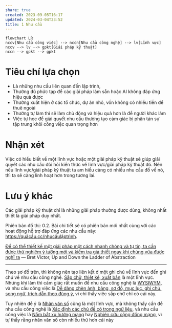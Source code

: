 ```yaml
---
share: true
created: 2023-09-05T16:17
updated: 2024-03-04T23:52
title: 1 Nhu cầu
---
```

```mermaid
flowchart LR
nccv[Nhu cầu công việc] --> nccn[Nhu cầu công nghệ] --> lv[Lĩnh vực] 
nccv --> lv --> gpkt[Giải pháp kỹ thuật] 
nccn --> gpkt --> gpkt
```

# Tiêu chí lựa chọn
- Là những nhu cầu liên quan đến lập trình,
- Thường đủ phức tạp để các giải pháp làm sẵn hoặc AI không đáp ứng hiệu quả được 
- Thường xuất hiện ở các tổ chức, dự án nhỏ, vốn không có nhiều tiền để thuê ngoài
- Thường tự làm thì sẽ làm chủ động và hiệu quả hơn là để người khác làm
- Việc tự học để giải quyết nhu cầu thường tạo cảm giác bị phân tán sự tập trung khỏi công việc quan trọng hơn

# Nhận xét
Việc có hiểu biết về một lĩnh vực hoặc một giải pháp kỹ thuật sẽ giúp giải quyết các nhu cầu đòi hỏi kiến thức về lĩnh vực/giải pháp kỹ thuật đó. Nên nếu lĩnh vực/giải pháp kỹ thuật ta am hiểu càng có nhiều nhu cầu đổ về nó, thì ta sẽ càng linh hoạt hơn trong tương lai. 

# Lưu ý khác
Các giải pháp kỹ thuật chỉ là những giải pháp thường được dùng, không nhất thiết là giải pháp duy nhất.

Phiên bản đồ thị: 0.2. Bài chi tiết sẽ có phiên bản mới nhất cùng với các hoạt động hỗ trợ đáp ứng các nhu cầu này: https://quảcầu.cc/nhucầulậptrình.

[Để có thể thiết kế một giải pháp một cách nhanh chóng và tự tin, ta cần được thử nghiệm ý tưởng mới và kiểm tra giả thiết ngay khi chúng vừa được nghĩ ra](../../../%E2%9A%A1Hi%E1%BB%83u%20bi%E1%BA%BFt%20s%C3%A2u/Qu%E1%BA%A3n%20l%C3%BD%20d%E1%BB%B1%20%C3%A1n,%20ph%C3%A1t%20tri%E1%BB%83n%20s%E1%BA%A3n%20ph%E1%BA%A9m,%20x%C3%A2y%20d%E1%BB%B1ng%20t%E1%BB%95%20ch%E1%BB%A9c/Ph%C3%A1t%20tri%E1%BB%83n%20s%E1%BA%A3n%20ph%E1%BA%A9m/Ki%E1%BB%83m%20%C4%91%E1%BB%8Bnh%20gi%E1%BA%A3%20thuy%E1%BA%BFt/%C4%90%E1%BB%83%20c%C3%B3%20th%E1%BB%83%20thi%E1%BA%BFt%20k%E1%BA%BF%20m%E1%BB%99t%20gi%E1%BA%A3i%20ph%C3%A1p%20m%E1%BB%99t%20c%C3%A1ch%20nhanh%20ch%C3%B3ng%20v%C3%A0%20t%E1%BB%B1%20tin,%20ta%20c%E1%BA%A7n%20%C4%91%C6%B0%E1%BB%A3c%20th%E1%BB%AD%20nghi%E1%BB%87m%20%C3%BD%20t%C6%B0%E1%BB%9Fng%20m%E1%BB%9Bi%20v%C3%A0%20ki%E1%BB%83m%20tra%20gi%E1%BA%A3%20thi%E1%BA%BFt%20ngay%20khi%20ch%C3%BAng%20v%E1%BB%ABa%20%C4%91%C6%B0%E1%BB%A3c%20ngh%C4%A9%20ra.md) — Bret Victor, Up and Down the Ladder of Abstraction

---

Theo sơ đồ trên, thì không nên tạo liên kết ở một ghi chú về lĩnh vực đến ghi chú về nhu cầu công nghệ. [Sắp chữ, thiết kế, xuất bản](./L%C4%A9nh%20v%E1%BB%B1c/S%E1%BA%AFp%20ch%E1%BB%AF,%20thi%E1%BA%BFt%20k%E1%BA%BF,%20xu%E1%BA%A5t%20b%E1%BA%A3n.md) là một lĩnh vực. Nhưng khi làm thì cảm giác rất muốn để nhu cầu công nghệ là [WYSIWYM](./Nhu%20c%E1%BA%A7u%20c%C3%B4ng%20ngh%E1%BB%87/WYSIWYM.md), và nhu cầu công việc là [Dễ dàng chèn ảnh, bảng, sơ đồ, mục lục, ghi chú, song ngữ, trích dẫn theo đúng ý](./Nhu%20c%E1%BA%A7u%20c%C3%B4ng%20vi%E1%BB%87c/Nghi%C3%AAn%20c%E1%BB%A9u/D%E1%BB%85%20d%C3%A0ng%20ch%C3%A8n%20%E1%BA%A3nh,%20b%E1%BA%A3ng,%20s%C6%A1%20%C4%91%E1%BB%93,%20m%E1%BB%A5c%20l%E1%BB%A5c,%20ghi%20ch%C3%BA,%20song%20ng%E1%BB%AF,%20tr%C3%ADch%20d%E1%BA%ABn%20theo%20%C4%91%C3%BAng%20%C3%BD.md), vì chỉ thấy việc sắp chữ chỉ có cái này.

Tuy nhiên để ý là [Nhân văn số](./L%C4%A9nh%20v%E1%BB%B1c/Nh%C3%A2n%20v%C4%83n%20s%E1%BB%91.md) cũng là một lĩnh vực, mà không thấy cần để nhu cầu công nghệ là [Xác định các chủ đề có trong ngữ liệu](./Nhu%20c%E1%BA%A7u%20c%C3%B4ng%20ngh%E1%BB%87/X%C3%A1c%20%C4%91%E1%BB%8Bnh%20c%C3%A1c%20ch%E1%BB%A7%20%C4%91%E1%BB%81%20c%C3%B3%20trong%20ng%E1%BB%AF%20li%E1%BB%87u.md), và nhu cầu công việc là [Nắm bắt xu hướng mạng](./Nhu%20c%E1%BA%A7u%20c%C3%B4ng%20vi%E1%BB%87c/Doanh%20nghi%E1%BB%87p%20ho%E1%BA%B7c%20t%E1%BB%95%20ch%E1%BB%A9c/N%E1%BA%AFm%20b%E1%BA%AFt%20xu%20h%C6%B0%E1%BB%9Bng%20m%E1%BA%A1ng.md) hay [Nghiên cứu cộng đồng mạng](./Nhu%20c%E1%BA%A7u%20c%C3%B4ng%20vi%E1%BB%87c/Nghi%C3%AAn%20c%E1%BB%A9u/Nghi%C3%AAn%20c%E1%BB%A9u%20c%E1%BB%99ng%20%C4%91%E1%BB%93ng%20m%E1%BA%A1ng.md), vì tự thấy rằng nhân văn số còn nhiều thứ hơn cái này
